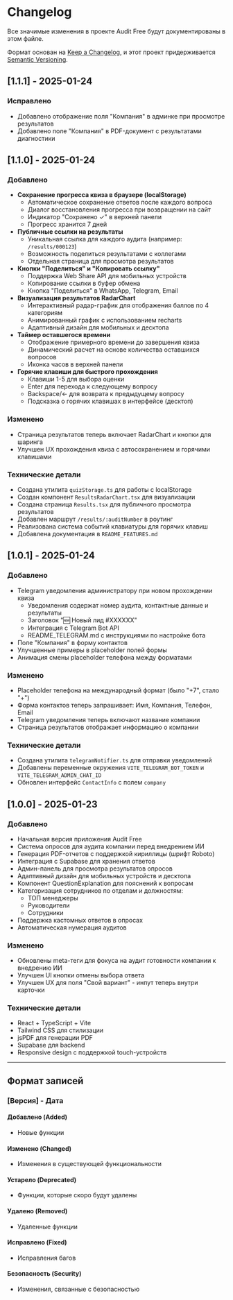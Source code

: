 # Changelog

Все значимые изменения в проекте Audit Free будут документированы в этом файле.

Формат основан на [Keep a Changelog](https://keepachangelog.com/ru/1.0.0/),
и этот проект придерживается [Semantic Versioning](https://semver.org/lang/ru/).

## [1.1.1] - 2025-01-24

### Исправлено
- Добавлено отображение поля "Компания" в админке при просмотре результатов
- Добавлено поле "Компания" в PDF-документ с результатами диагностики

## [1.1.0] - 2025-01-24

### Добавлено
- **Сохранение прогресса квиза в браузере (localStorage)**
  - Автоматическое сохранение ответов после каждого вопроса
  - Диалог восстановления прогресса при возвращении на сайт
  - Индикатор "Сохранено ✓" в верхней панели
  - Прогресс хранится 7 дней
- **Публичные ссылки на результаты**
  - Уникальная ссылка для каждого аудита (например: `/results/000123`)
  - Возможность поделиться результатами с коллегами
  - Отдельная страница для просмотра результатов
- **Кнопки "Поделиться" и "Копировать ссылку"**
  - Поддержка Web Share API для мобильных устройств
  - Копирование ссылки в буфер обмена
  - Кнопка "Поделиться" в WhatsApp, Telegram, Email
- **Визуализация результатов RadarChart**
  - Интерактивный радар-график для отображения баллов по 4 категориям
  - Анимированный график с использованием recharts
  - Адаптивный дизайн для мобильных и десктопа
- **Таймер оставшегося времени**
  - Отображение примерного времени до завершения квиза
  - Динамический расчет на основе количества оставшихся вопросов
  - Иконка часов в верхней панели
- **Горячие клавиши для быстрого прохождения**
  - Клавиши 1-5 для выбора оценки
  - Enter для перехода к следующему вопросу
  - Backspace/←  для возврата к предыдущему вопросу
  - Подсказка о горячих клавишах в интерфейсе (десктоп)

### Изменено
- Страница результатов теперь включает RadarChart и кнопки для шаринга
- Улучшен UX прохождения квиза с автосохранением и горячими клавишами

### Технические детали
- Создана утилита `quizStorage.ts` для работы с localStorage
- Создан компонент `ResultsRadarChart.tsx` для визуализации
- Создана страница `Results.tsx` для публичного просмотра результатов
- Добавлен маршрут `/results/:auditNumber` в роутинг
- Реализована система событий клавиатуры для горячих клавиш
- Добавлена документация в `README_FEATURES.md`

## [1.0.1] - 2025-01-24

### Добавлено
- Telegram уведомления администратору при новом прохождении квиза
  - Уведомления содержат номер аудита, контактные данные и результаты
  - Заголовок "🆕 Новый лид #XXXXXX"
  - Интеграция с Telegram Bot API
  - README_TELEGRAM.md с инструкциями по настройке бота
- Поле "Компания" в форму контактов
- Улучшенные примеры в placeholder полей формы
- Анимация смены placeholder телефона между форматами

### Изменено
- Placeholder телефона на международный формат (было "+7", стало "+")
- Форма контактов теперь запрашивает: Имя, Компания, Телефон, Email
- Telegram уведомления теперь включают название компании
- Страница результатов отображает информацию о компании

### Технические детали
- Создана утилита `telegramNotifier.ts` для отправки уведомлений
- Добавлены переменные окружения `VITE_TELEGRAM_BOT_TOKEN` и `VITE_TELEGRAM_ADMIN_CHAT_ID`
- Обновлен интерфейс `ContactInfo` с полем `company`

## [1.0.0] - 2025-01-23

### Добавлено
- Начальная версия приложения Audit Free
- Система опросов для аудита компании перед внедрением ИИ
- Генерация PDF-отчетов с поддержкой кириллицы (шрифт Roboto)
- Интеграция с Supabase для хранения ответов
- Админ-панель для просмотра результатов опросов
- Адаптивный дизайн для мобильных устройств и десктопа
- Компонент QuestionExplanation для пояснений к вопросам
- Категоризация сотрудников по отделам и должностям:
  - ТОП менеджеры
  - Руководители
  - Сотрудники
- Поддержка кастомных ответов в опросах
- Автоматическая нумерация аудитов

### Изменено
- Обновлены meta-теги для фокуса на аудит готовности компании к внедрению ИИ
- Улучшен UI кнопки отмены выбора ответа
- Улучшен UX для поля "Свой вариант" - инпут теперь внутри карточки

### Технические детали
- React + TypeScript + Vite
- Tailwind CSS для стилизации
- jsPDF для генерации PDF
- Supabase для backend
- Responsive design с поддержкой touch-устройств

---

## Формат записей

### [Версия] - Дата

#### Добавлено (Added)
- Новые функции

#### Изменено (Changed)
- Изменения в существующей функциональности

#### Устарело (Deprecated)
- Функции, которые скоро будут удалены

#### Удалено (Removed)
- Удаленные функции

#### Исправлено (Fixed)
- Исправления багов

#### Безопасность (Security)
- Изменения, связанные с безопасностью
